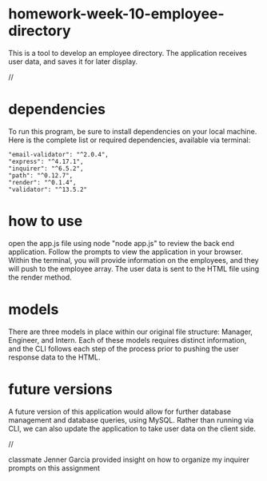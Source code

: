 # homework-week-10-employee-directory

This is a tool to develop an employee directory. The application receives user data, and saves it for later display.

//

# dependencies

To run this program, be sure to install dependencies on your local machine. Here is the complete list or required dependencies, available via terminal:

    "email-validator": "^2.0.4",
    "express": "^4.17.1",
    "inquirer": "^6.5.2",
    "path": "^0.12.7",
    "render": "^0.1.4",
    "validator": "^13.5.2"

# how to use

open the app.js file using node "node app.js" to review the back end application. Follow the prompts to view the application in your browser. Within the terminal, you will provide information on the employees, and they will push to the employee array. The user data is sent to the HTML file using the render method.

# models

There are three models in place within our original file structure: Manager, Engineer, and Intern. Each of these models requires distinct information, and the CLI follows each step of the process prior to pushing the user response data to the HTML.

# future versions

A future version of this application would allow for further database management and database queries, using MySQL. Rather than running via CLI, we can also update the application to take user data on the client side.

//

classmate Jenner Garcia provided insight on how to organize my inquirer prompts on this assignment
